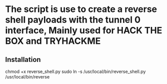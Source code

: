 
# The script is use to create a reverse shell payloads with the tunnel 0 interface, Mainly used for HACK THE BOX and TRYHACKME

## Installation

chmod +x reverse_shell.py
sudo ln -s /usr/local/bin/reverse_shell.py /usr/local/bin/reverse
